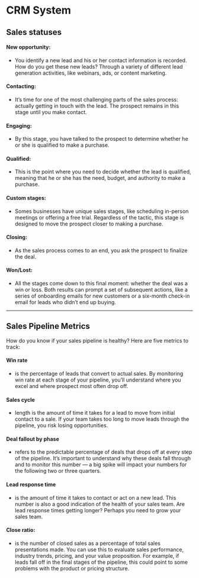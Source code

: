 # CRM System

## Sales statuses

#### New opportunity:

- You identify a new lead and his or her contact information is recorded. How do you get these new leads? Through a variety of different lead generation activities, like webinars, ads, or content marketing.

#### Contacting:

- It’s time for one of the most challenging parts of the sales process: actually getting in touch with the lead. The prospect remains in this stage until you make contact.

#### Engaging:

- By this stage, you have talked to the prospect to determine whether he or she is qualified to make a purchase.

#### Qualified:

- This is the point where you need to decide whether the lead is qualified, meaning that he or she has the need, budget, and authority to make a purchase.

#### Custom stages:

- Somes businesses have unique sales stages, like scheduling in-person meetings or offering a free trial. Regardless of the tactic, this stage is designed to move the prospect closer to making a purchase.

#### Closing:

- As the sales process comes to an end, you ask the prospect to finalize the deal.

#### Won/Lost:

- All the stages come down to this final moment: whether the deal was a win or loss. Both results can prompt a set of subsequent actions, like a series of onboarding emails for new customers or a six-month check-in email for leads who didn’t end up buying.

---

## Sales Pipeline Metrics

How do you know if your sales pipeline is healthy? Here are five metrics to track:

#### Win rate

- is the percentage of leads that convert to actual sales. By monitoring win rate at each stage of your pipeline, you’ll understand where you excel and where prospect most often drop off.

#### Sales cycle

- length is the amount of time it takes for a lead to move from initial contact to a sale. If your team takes too long to move leads through the pipeline, you risk losing opportunities.

#### Deal fallout by phase

- refers to the predictable percentage of deals that drops off at every step of the pipeline. It’s important to understand why these deals fall through and to monitor this number — a big spike will impact your numbers for the following two or three quarters.

#### Lead response time

- is the amount of time it takes to contact or act on a new lead. This number is also a good indication of the health of your sales team. Are lead response times getting longer? Perhaps you need to grow your sales team.

#### Close ratio:

- is the number of closed sales as a percentage of total sales presentations made. You can use this to evaluate sales performance, industry trends, pricing, and your value proposition. For example, if leads fall off in the final stages of the pipeline, this could point to some problems with the product or pricing structure.
